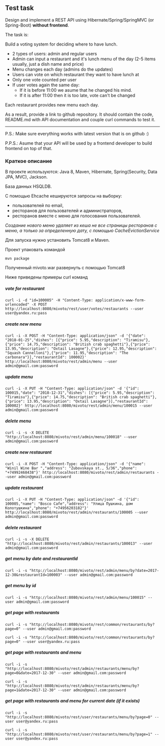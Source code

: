 ## Test task
Design and implement a REST API using Hibernate/Spring/SpringMVC (or Spring-Boot) **without frontend**.

The task is:

Build a voting system for deciding where to have lunch.

 * 2 types of users: admin and regular users
 * Admin can input a restaurant and it's lunch menu of the day (2-5 items usually, just a dish name and price)
 * Menu changes each day (admins do the updates)
 * Users can vote on which restaurant they want to have lunch at
 * Only one vote counted per user
 * If user votes again the same day:
    - If it is before 11:00 we asume that he changed his mind.
    - If it is after 11:00 then it is too late, vote can't be changed

Each restaurant provides new menu each day.

As a result, provide a link to github repository. It should contain the code, README.md with API documentation and couple curl commands to test it.

-----------------------------
P.S.: Make sure everything works with latest version that is on github :)

P.P.S.: Asume that your API will be used by a frontend developer to build frontend on top of that.

### Краткое описание

В проекте используются: Java 8, Maven, Hibernate, Spring(Security, Data JPA, MVC), Jackson.

База данных HSQLDB.

С помощью Ehcache кешируются запросы на выборку:
* пользователей по email,
* ресторанов для пользователей и администраторов,
* ресторанов вместе с меню для голосования пользователей.

*Создание нового меню удаляет из кеша не все страницы ресторанов с меню, а только за определенную дату, с помощью CacheEvictionService*

Для запуска нужно установить Tomcat8 и Maven.

Проект упаковать командой

`mvn package`

Полученный mivoto.war развернуть с помощью Tomcat8

Ниже приведены примеры curl команд

##### vote for restaurant
`curl -i -d "id=100005" -H "Content-Type: application/x-www-form-urlencoded" -X POST http://localhost:8080/mivoto/rest/user/votes/restaurants --user user@yandex.ru:pass`

##### create new menu
`curl -i -X POST -H "Content-Type: application/json" -d '{"date": "2018-01-25","dishes": [{"price": 5.95,"description": "Tiramisu"},{"price": 14.75,"description": "British crab spaghetti"},{"price": 13.95,"description": "Oxtail Lasagne"},{"price": 12.95,"description": "Squash Cannelloni"},{"price": 11.95,"description": "The carbonara"}],"restaurantId": 100002}' http://localhost:8080/mivoto/rest/admin/menu --user admin@gmail.com:password`

##### update menu
`curl -i -X PUT -H "Content-Type: application/json" -d '{"id": 100015,"date": "2018-12-31","dishes": [{"price": 5.95,"description": "Tiramisu"},{"price": 14.75,"description": "British crab spaghetti"},{"price": 13.95,"description": "Oxtail Lasagne"}],"restaurantId": 100002}' http://localhost:8080/mivoto/rest/admin/menu/100015 --user admin@gmail.com:password`

##### delete menu
`curl -i -s -X DELETE "http://localhost:8080/mivoto/rest/admin/menu/100018" --user admin@gmail.com:password`

##### create new restaurant
`curl -i -X POST -H "Content-Type: application/json" -d '{"name": "Winil Wine Bar ","address": "Zubovskaya st., 5/36","phone": "+74992468438"}' http://localhost:8080/mivoto/rest/admin/restaurants --user admin@gmail.com:password`

##### update restaurant
`curl -i -X PUT -H "Content-Type: application/json" -d '{"id": 100005,"name": "Bosco Cafe","address": "Улица Пушкина, дом Колотушкина","phone": "+74956203182"}' http://localhost:8080/mivoto/rest/admin/restaurants/100005 --user admin@gmail.com:password`

##### delete restaurant
`curl -i -s -X DELETE "http://localhost:8080/mivoto/rest/admin/restaurants/100013" --user admin@gmail.com:password`

##### get menu by date and restaurantId
`curl -i -s "http://localhost:8080/mivoto/rest/admin/menu/by?date=2017-12-30&restaurantId=100003" --user admin@gmail.com:password`

##### get menu by id
`curl -i -s "http://localhost:8080/mivoto/rest/admin/menu/100015" --user admin@gmail.com:password`

##### get page with restaurants
`curl -i -s "http://localhost:8080/mivoto/rest/common/restaurants/by?page=0" --user admin@gmail.com:password`

`curl -i -s "http://localhost:8080/mivoto/rest/common/restaurants/by?page=0" --user user@yandex.ru:pass`

##### get page with restaurants and menu
`curl -i -s "http://localhost:8080/mivoto/rest/admin/restaurants/menu/by?page=0&date=2017-12-30" --user admin@gmail.com:password`

`curl -i -s "http://localhost:8080/mivoto/rest/admin/restaurants/menu/by?page=1&date=2017-12-30" --user admin@gmail.com:password`

##### get page with restaurants and menu for current date (if it exists)
`curl -i -s "http://localhost:8080/mivoto/rest/user/restaurants/menu/by?page=0" --user user@yandex.ru:pass`

`curl -i -s "http://localhost:8080/mivoto/rest/user/restaurants/menu/by?page=1" --user user@yandex.ru:pass`
